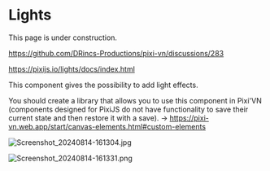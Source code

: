 # Lights

This page is under construction.

<https://github.com/DRincs-Productions/pixi-vn/discussions/283>

<https://pixijs.io/lights/docs/index.html>

This component gives the possibility to add light effects.

You should create a library that allows you to use this component in Pixi'VN (components designed for PixiJS do not have functionality to save their current state and then restore it with a save). -> <https://pixi-vn.web.app/start/canvas-elements.html#custom-elements>

![Screenshot_20240814-161304.jpg](https://github.com/user-attachments/assets/39b43896-51f6-4c20-9588-d92742a0dffe)

![Screenshot_20240814-161331.png](https://github.com/user-attachments/assets/af5a80c0-6996-4b74-a8b8-36b63c8b825c)
